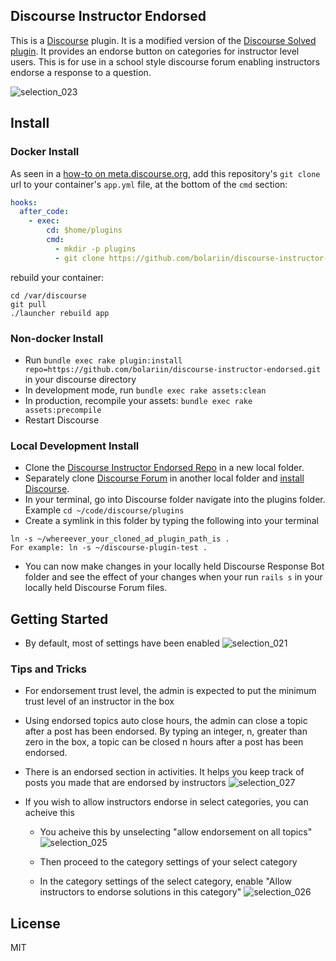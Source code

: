 ## Discourse Instructor Endorsed
This is a <a href="https://www.discourse.org/">Discourse</a> plugin. It is a modified version of the <a href="https://github.com/discourse/discourse-solved">Discourse Solved plugin</a>. It provides an endorse button on categories for instructor level users. This is for use in a school style discourse forum enabling instructors endorse a response to a question. 

![selection_023](https://user-images.githubusercontent.com/24629960/29245733-a26b1bf8-7fb1-11e7-970d-54da4028a4ed.png)

## Install

### Docker Install
As seen in a [how-to on meta.discourse.org](https://meta.discourse.org/t/advanced-troubleshooting-with-docker/15927#Example:%20Install%20a%20plugin), add this repository's `git clone` url to your container's `app.yml` file, at the bottom of the `cmd` section:

```yml
hooks:
  after_code:
    - exec:
        cd: $home/plugins
        cmd:
          - mkdir -p plugins
          - git clone https://github.com/bolariin/discourse-instructor-endorsed.git
```
rebuild your container:

```
cd /var/discourse
git pull
./launcher rebuild app
```

### Non-docker Install
* Run `bundle exec rake plugin:install repo=https://github.com/bolariin/discourse-instructor-endorsed.git` in your discourse directory
* In development mode, run `bundle exec rake assets:clean`
* In production, recompile your assets: `bundle exec rake assets:precompile`
* Restart Discourse

### Local Development Install
* Clone the [Discourse Instructor Endorsed Repo](http://github.com/bolariin/discourse-instructor-endorsed) in a new local folder.
* Separately clone [Discourse Forum](https://github.com/discourse/discourse) in another local folder and [install Discourse](https://meta.discourse.org/t/beginners-guide-to-install-discourse-on-ubuntu-for-development/14727).
* In your terminal, go into Discourse folder navigate into the plugins folder.  Example ```cd ~/code/discourse/plugins```
* Create a symlink in this folder by typing the following into your terminal
```
ln -s ~/whereever_your_cloned_ad_plugin_path_is .
For example: ln -s ~/discourse-plugin-test .
```
* You can now make changes in your locally held Discourse Response Bot folder and see the effect of your changes when your run ```rails s``` in your locally held Discourse Forum files.

## Getting Started
* By default, most of settings have been enabled
![selection_021](https://user-images.githubusercontent.com/24629960/29245761-3dcf2e5e-7fb2-11e7-95df-4cb4da6c4ac8.png)

### Tips and Tricks
* For endorsement trust level, the admin is expected to put the minimum trust level of an instructor in the box

* Using endorsed topics auto close hours, the admin can close a topic after a post has been endorsed. By typing an integer, n, greater than zero in the box, a topic can be closed n hours after a post has been endorsed.

* There is an endorsed section in activities. It helps you keep track of posts you made that are endorsed by instructors
![selection_027](https://user-images.githubusercontent.com/24629960/29245740-b06e3bae-7fb1-11e7-8ca7-7e51e14adc33.png)

* If you wish to allow instructors endorse in select categories, you can acheive this
  * You acheive this by unselecting "allow endorsement on all topics"
  ![selection_025](https://user-images.githubusercontent.com/24629960/29245736-a9cb5264-7fb1-11e7-8475-e6f1df6127ef.png)
  
  * Then proceed to the category settings of your select category
  
  * In the category settings of the select category, enable "Allow instructors to endorse solutions in this category"
  ![selection_026](https://user-images.githubusercontent.com/24629960/29245846-ae5e7ff6-7fb4-11e7-9e84-7752453c9ac6.png)

## License
MIT


